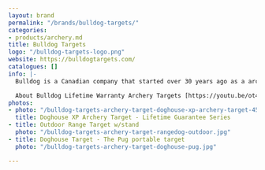 ```yaml
---
layout: brand
permalink: "/brands/bulldog-targets/"
categories:
- products/archery.md
title: Bulldog Targets
logo: "/bulldog-targets-logo.png"
website: https://bulldogtargets.com/
catalogues: []
info: |-
  Bulldog is a Canadian company that started over 30 years ago as a archery pro-shop. They designed their own target which is the first one in the world to feature a guaranteed lifetime warranty.

  About Bulldog Lifetime Warranty Archery Targets [https://youtu.be/ot4HL9TbuIU](https://youtu.be/ot4HL9TbuIU "https://youtu.be/ot4HL9TbuIU")
photos:
- photo: "/bulldog-targets-archery-target-doghouse-xp-archery-target-4530685378595_1400x.jpg"
  title: Doghouse XP Archery Target - Lifetime Guarantee Series
- title: Outdoor Range Target w/stand
  photo: "/bulldog-targets-archery-target-rangedog-outdoor.jpg"
- title: Doghouse Target - The Pug portable target
  photo: "/bulldog-targets-archery-target-doghouse-pug.jpg"

---
```

